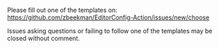 Please fill out one of the templates on:
https://github.com/zbeekman/EditorConfig-Action/issues/new/choose

Issues asking questions or failing to follow one of the templates may be closed without comment.
